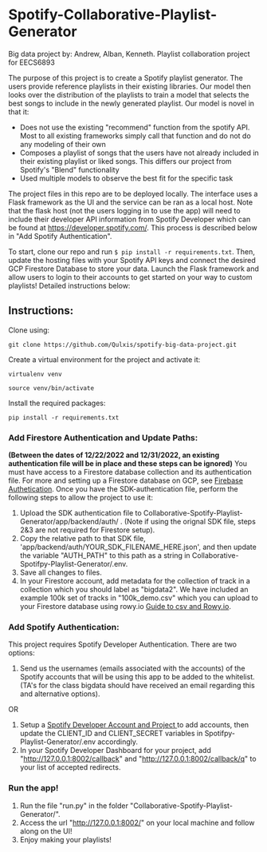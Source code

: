 # Spotify-Collaborative-Playlist-Generator
Big data project by: Andrew, Alban, Kenneth. Playlist collaboration project for EECS6893

The purpose of this project is to create a Spotify playlist generator. The users provide reference playlists in their existing libraries. Our model then looks over the distribution of the playlists to train a model that selects the best songs to include in the newly generated playlist.
Our model is novel in that it:
- Does not use the existing "recommend" function from the spotify API. Most to all existing frameworks simply call that function and do not do any modeling of their own
- Composes a playlist of songs that the users have not already included in their existing playlist or liked songs. This differs our project from Spotify's "Blend" functionality
- Used multiple models to observe the best fit for the specific task

The project files in this repo are to be deployed locally. The interface uses a Flask framework as the UI and the service can be ran as a local host. Note that the flask host (not the users logging in to use the app) will need to include their developer API information from Spotify Developer which can be found at https://developer.spotify.com/. This process is described below in "Add Spotify Authentication".

To start, clone our repo and run ```$ pip install -r requirements.txt```. Then, update the hosting files with your Spotify API keys and connect the desired GCP Firestore Database to store your data. Launch the Flask framework and allow users to login to their accounts to get started on your way to custom playlists! Detailed instructions below:

<!-- TABLE OF CONTENTS -->
<!-- ## Table of Contents

* [About](#about-the-project)
* [Built With](#built-with)

## About The Project

A Flask web app used to generate a Spotify playlist based on selected tracks and personal preferences.

### Built With
* [GCP] - computing
* [PySpark] - data processing
* [FIRESTORE] - datebase
* [Flask](https://flask.palletsprojects.com/en/1.1.x/) - backend
* [Bootstrap](https://getbootstrap.com) - frontend
* [JQuery](https://jquery.com) - frontend
* [Spotify API](https://developer.spotify.com/documentation/web-api/)
* [SKLEARN] - ML modeling snd output
* [CSS] for styling
* [HTML] veiw port rendering -->

## Instructions:
Clone using:

`git clone https://github.com/Qulxis/spotify-big-data-project.git` 

Create a virtual environment for the project and activate it:

`virtualenv venv`

`source venv/bin/activate`

Install the required packages:

`pip install -r requirements.txt`


### Add Firestore Authentication and Update Paths:
**(Between the dates of 12/22/2022 and 12/31/2022, an existing authentication file will be in place and these steps can be ignored)**
You must have access to a Firestore database collection and its authentication file. For more and setting up a Firestore database on GCP, see [Firebase Authetication](https://firebase.google.com/docs/auth). Once you have the SDK-authentication file, perform the following steps to allow the project to use it:
1. Upload the SDK authentication file to Collaborative-Spotify-Playlist-Generator/app/backend/auth/ . (Note if using the orignal SDK file, steps 2&3 are not required for Firestore setup).
2. Copy the relative path to that SDK file, 'app/backend/auth/YOUR_SDK_FILENAME_HERE.json', and then update the variable "AUTH_PATH" to this path as a string in Collaborative-Spotifpy-Playlist-Generator/.env.
3. Save all changes to files.
4. In your Firestore account, add metadata for the collection of track in a collection which you should label as "bigdata2". We have included an example 100k set of tracks in "100k_demo.csv" which you can upload to your Firestore database using rowy.io [Guide to csv and Rowy.io](https://www.rowy.io/blog/import-csv-to-firestore).

### Add Spotify Authentication:
This project requires Spotify Developer Authentication.
There are two options:
1. Send us the usernames (emails associated with the accounts) of the Spotify accounts that will be using this app to be added to the whitelist. (TA's for the class bigdata should have received an email regarding this and alternative options).

OR 

1. Setup a [Spotify Developer Account and Project ](https://developer.spotify.com/dashboard) to add accounts, then update the CLIENT_ID and CLIENT_SECRET variables in Spotifpy-Playlist-Generator/.env accordingly.
2. In your Spotify Developer Dashboard for your project, add "http://127.0.0.1:8002/callback" and "http://127.0.0.1:8002/callback/q" to your list of accepted redirects.

### Run the app!
1. Run the file "run.py" in the folder "Collaborative-Spotify-Playlist-Generator/".
2. Access the url "http://127.0.0.1:8002/" on your local machine and follow along on the UI!
3. Enjoy making your playlists! 

